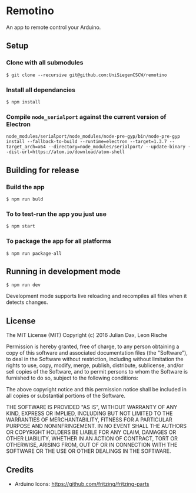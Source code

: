 # Remotino

An app to remote control your Arduino.

## Setup

### Clone with all submodules

`$ git clone --recursive git@github.com:UniSiegenCSCW/remotino`

### Install all dependancies

`$ npm install`

### Compile `node_serialport` against the current version of Electron

`node_modules/serialport/node_modules/node-pre-gyp/bin/node-pre-gyp install --fallback-to-build --runtime=electron --target=1.3.7 --target_arch=x64 --directory=node_modules/serialport/ --update-binary --dist-url=https://atom.io/download/atom-shell`

## Building for release

### Build the app

`$ npm run buld`

### To to test-run the app you just use

`$ npm start`

### To package the app for all platforms

`$ npm run package-all`

## Running in development mode

`$ npm run dev`

Development mode supports live reloading and recompiles all files when it detects changes.


## License
The MIT License (MIT)
Copyright (c) 2016 Julian Dax, Leon Rische

Permission is hereby granted, free of charge, to any person obtaining a copy of this software and associated documentation files (the "Software"), to deal in the Software without restriction, including without limitation the rights to use, copy, modify, merge, publish, distribute, sublicense, and/or sell copies of the Software, and to permit persons to whom the Software is furnished to do so, subject to the following conditions:

The above copyright notice and this permission notice shall be included in all copies or substantial portions of the Software.

THE SOFTWARE IS PROVIDED "AS IS", WITHOUT WARRANTY OF ANY KIND, EXPRESS OR IMPLIED, INCLUDING BUT NOT LIMITED TO THE WARRANTIES OF MERCHANTABILITY, FITNESS FOR A PARTICULAR PURPOSE AND NONINFRINGEMENT. IN NO EVENT SHALL THE AUTHORS OR COPYRIGHT HOLDERS BE LIABLE FOR ANY CLAIM, DAMAGES OR OTHER LIABILITY, WHETHER IN AN ACTION OF CONTRACT, TORT OR OTHERWISE, ARISING FROM, OUT OF OR IN CONNECTION WITH THE SOFTWARE OR THE USE OR OTHER DEALINGS IN THE SOFTWARE.

## Credits

* Arduino Icons: <https://github.com/fritzing/fritzing-parts>
